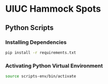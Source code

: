 # UIUC Hammock Spots

## Python Scripts

### Installing Dependencies

```bash
pip install -r requirements.txt
```

### Activating Python Virtual Environment

```bash
source scripts-env/bin/activate
```
